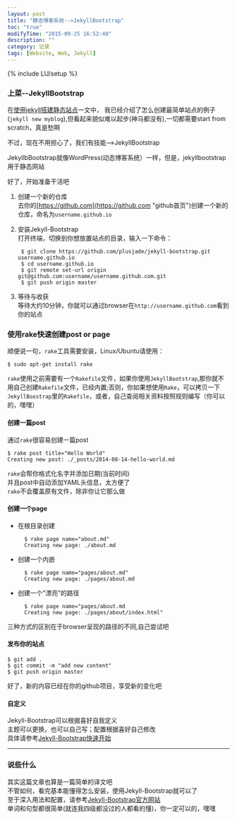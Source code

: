 ```yaml
---
layout: post
title: "静态博客系统-->JekyllBootstrap"
toc: "true"
modifyTime: "2015-09-25 16:52:48"
description: ""
category: 记录
tags: [Website, Web, Jekyll]
---
```

{% include LU/setup %}
 

### 上菜--JekyllBootstrap 
在[使用jekyll搭建静态站点][jekyll_website]一文中， 我已经介绍了怎么创建最简单站点的例子(`jekyll new myblog`),但看起来貌似难以起步(神马都没有),一切都需要start from scratch，真是愁啊  

不过，现在不用担心了，我们有技能-->JekyllBootstrap  

JekyllbBootstrap就像WordPress(动态博客系统）一样，但是，jekyllbootstrap用于静态网站    

好了，开始准备干活吧  

1. 创建一个新的仓库  
去你的[https://github.com](https://github.com "github首页")创建一个新的仓库，命名为`username.github.io`  

2. 安装Jekyll-Bootstrap  
打开终端，切换到你想放置站点的目录，输入一下命令：  

		$ git clone https://github.com/plusjade/jekyll-bootstrap.git username.github.io
		$ cd username.github.io
		$ git remote set-url origin git@github.com:username/username.github.com.git
		$ git push origin master

3. 等待与收获  
等待大约10分钟，你就可以通过browser在`http://username.github.com`看到你的站点  

### 使用rake快速创建post or page
顺便说一句，`rake`工具需要安装，Linux/Ubuntu请使用：  

	$ sudo apt-get install rake  

`rake`使用之前需要有一个`Rakefile`文件，如果你使用`JekyllBootstrap`,那你就不用自己创建`Rakefile`文件，已经内置;否则，你如果想使用`Rake`，可以拷贝一下`JekyllBoostrap`里的`Rakefile`，或者，自己查阅相关资料按照规则编写（你可以的，嘿嘿）  

#### 创建一篇post  
通过`rake`很容易创建一篇post  

	$ rake post title="Hello World"  
	Creating new post: ./_posts/2014-08-14-hello-world.md  

`rake`会帮你格式化名字并添加日期(当前时间)   
并且post中自动添加YAML头信息，太方便了  
`rake`不会覆盖原有文件，除非你让它那么做  

#### 创建一个page  
* 在根目录创建  

		$ rake page name="about.md"
		Creating new page: ./about.md  

* 创建一个内嵌  

		$ rake page name="pages/about.md"
		Creating new page: ./pages/about.md  

* 创建一个"漂亮"的路径  

		$ rake page name="pages/about.md
		Creating new page: ./pages/about/index.html"

三种方式的区别在于browser呈现的路径的不同,自己尝试吧   

#### 发布你的站点  

	$ git add .
	$ git commit -m "add new content"
	$ git push origin master  

好了，新的内容已经在你的github项目，享受新的变化吧  

#### 自定义  
Jekyll-Bootstrap可以根据喜好自我定义  
主题可以更换，也可以自己写；配置根据喜好自己修改  
具体请参考[Jekyll-Bootstrap快速开始][jekyll-bootstrap-usage]  

---

### 说些什么
其实这篇文章也算是一篇简单的译文吧  
不管如何，看完基本能懂得怎么安装，使用Jekyll-Bootstrap就可以了  
至于深入用法和配置，请参考[Jekyll-Bootstrap官方网站][jekyll-bootstrap-official]  
单词和句型都很简单(就连我四级都没过的人都看的懂)，你一定可以的，嘿嘿  

[jekyll_website]:/%E8%AE%B0%E5%BD%95/2014/08/14/static-website-by-jekyll/ "使用jekyll搭建静态站点"
[jekyll-bootstrap-usage]:http://jekyllbootstrap.com/usage/jekyll-quick-start.html "Jekyll-Bootstrap快速开始"
[jekyll-bootstrap-official]:http://jekyllbootstrap.com "Jekyll-Bootstrap官方网站"
